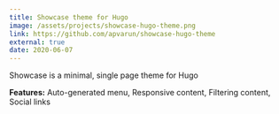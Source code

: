 ```yaml
---
title: Showcase theme for Hugo
image: /assets/projects/showcase-hugo-theme.png
link: https://github.com/apvarun/showcase-hugo-theme
external: true
date: 2020-06-07
---
```


Showcase is a minimal, single page theme for Hugo

**Features:** Auto-generated menu, Responsive content, Filtering content, Social links